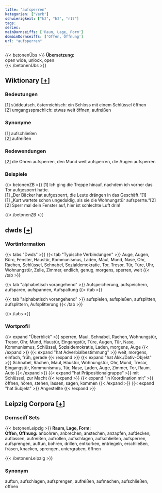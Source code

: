 ```yaml
---
title: "aufsperren"
kategorien: ["Verb"]
schwierigkeit: ["k2", "h2", "r17"]
tags:
series:
mainDornseiffs: ['Raum, Lage, Form']
domainDornseiffs: ['Offen, Öffnung']
url: "aufsperren"
---
```


{{< betonenÜbs >}}
**Übersetzung:**  
open wide, unlock, open  
{{< /betonenÜbs >}}

## Wiktionary [[+](https://de.wiktionary.org/wiki/aufsperren)]

### Bedeutungen
[1] süddeutsch, österreichisch: ein Schloss mit einem Schlüssel öffnen  
[2] umgangssprachlich: etwas weit öffnen, aufreißen  

### Synonyme
[1] aufschließen  
[2] aufreißen  

### Redewendungen
[2] die Ohren aufsperren, den Mund weit aufsperren, die Augen aufsperren  

### Beispiele
{{< betonenZB >}}
[1] Ich ging die Treppe hinauf, nachdem ich vorher das Tor aufgesperrt hatte.  
[1] „Der Bäcker hat aufgesperrt, die Leute drängen in das Geschäft.“[1]  
[1] „Kurt wartete schon ungeduldig, als sie die Wohnungstür aufsperrte.“[2]  
[2] Sperr mal dein Fenster auf, hier ist schlechte Luft drin!  

{{< /betonenZB >}}


## dwds [[+](https://www.dwds.de/wb/aufsperren)]

### Wortinformation
{{< tabs "Dwds" >}}
{{< tab "Typische Verbindungen" >}}
Auge, Augen, Büro, Fenster, Haustür, Kommunismus, Laden, Maul, Mund, Nase, Ohr, Rachen, Schlüssel, Schnabel, Sozialdemokratie, Tor, Tresor, Tür, Türe, Uhr, Wohnungstür, Zelle, Zimmer, endlich, genug, morgens, sperren, weit
{{< /tab >}}

{{< tab "alphabetisch vorangehend" >}}
Aufspeicherung, aufspeichern, aufsparen, aufspannen, Aufspaltung
{{< /tab >}}

{{< tab "alphabetisch vorangehend" >}}
aufspielen, aufspießen, aufsplitten, aufsplittern, Aufsplitterung
{{< /tab >}}

{{< /tabs >}}

### Wortprofil
{{< expand "Überblick" >}} sperren, Maul, Schnabel, Rachen, Wohnungstür, Tresor, Ohr, Mund, Haustür, Eingangstür, Türe, Augen, Tür, Nase, Kommunismus, Schlüssel, Sozialdemokratie, Laden, morgens, Auge {{< /expand >}}
{{< expand "hat Adverbialbestimmung" >}} weit, morgens, einfach, früh, gerade {{< /expand >}}
{{< expand "hat Akk./Dativ-Objekt" >}} Schnabel, Rachen, Maul, Haustür, Wohnungstür, Ohr, Mund, Tresor, Eingangstür, Kommunismus, Tür, Nase, Laden, Auge, Zimmer, Tor, Raum, Auto {{< /expand >}}
{{< expand "hat Präpositionalgruppe" >}} mit Schlüssel, zur Macht {{< /expand >}}
{{< expand "in Koordination mit" >}} öffnen, hören, stehen, lassen, sagen, kommen {{< /expand >}}
{{< expand "hat Subjekt" >}} Angestellte {{< /expand >}}

## Leipzig Corpora [[+](https://corpora.uni-leipzig.de/en/res?word=aufsperren&corpusId=deu_newscrawl-public_2018)]

### Dornseiff Sets
{{< betonenLeipzig >}}
**Raum, Lage, Form:**  
**Offen, Öffnung:** anbohren, anbrechen, anstechen, anzapfen, aufdecken, auflassen, aufreißen, aufrollen, aufschlagen, aufschließen, aufsperren, aufsprengen, auftun, bohren, drillen, entkorken, entriegeln, erschließen, fräsen, knacken, sprengen, untergraben, öffnen  

{{< /betonenLeipzig >}}

### Synonym
auftun, aufschlagen, aufsprengen, aufreißen, aufmachen, aufschließen, öffnen

